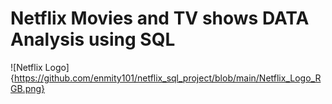 # Netflix Movies and TV shows DATA Analysis using SQL 

![Netflix Logo]{https://github.com/enmity101/netflix_sql_project/blob/main/Netflix_Logo_RGB.png}
